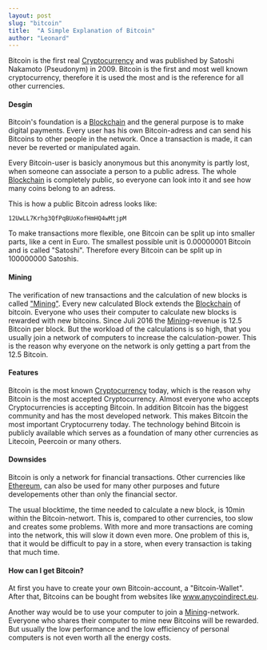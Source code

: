 ```yaml
---
layout: post
slug: "bitcoin"
title:  "A Simple Explanation of Bitcoin"
author: "Leonard"
---
```



Bitcoin is the first real [Cryptocurrency](/article/cryptocurrencies) and was published by Satoshi Nakamoto (Pseudonym) in 2009. Bitcoin is the first and most well known cryptocurrency, therefore it is used the most and is the reference for all other currencies.

#### Desgin

Bitcoin's foundation is a [Blockchain](/article/blockchain) and the general purpose is to make digital payments. Every user has his own Bitcoin-adress and can send his Bitcoins to other people in the network.
Once a transaction is made, it can never be reverted or manipulated again.

Every Bitcoin-user is basicly anonymous but this anonymity is partly lost, when someone can associate a person to a public adress. The whole [Blockchain](/article/blockchain) is completely public, so everyone can look into it and see how many coins belong to an adress.

This is how a public Bitcoin adress looks like:

```
12UwLL7Krhg3QfPqBUoKofHmHQ4wMtjpM
```

To make transactions more flexible, one Bitcoin can be split up into smaller parts, like a cent in Euro. The smallest possible unit is 0.00000001 Bitcoin and is called "Satoshi". Therefore every Bitcoin can be split up in 100000000 Satoshis.

#### Mining

The verification of new transactions and the calculation of new blocks is called ["Mining"](/article/mining). Every new calculated Block extends the [Blockchain](/article/blockchain) of bitcoin.
Everyone who uses their computer to calculate new blocks is rewarded with new bitcoins. Since Juli 2016 the [Mining](/article/mining)-revenue is 12.5 Bitcoin per block. But the workload of the calculations is so high, that you usually join a network of computers to increase the calculation-power. This is the reason why everyone on the network is only getting a part from the 12.5 Bitcoin.

#### Features

Bitcoin is the most known [Cryptocurrency](/article/cryptocurrencies) today, which is the reason why Bitcoin is the most accepted Cryptocurrency. Almost everyone who accepts Cryptocurrencies is accepting Bitcoin.
In addition Bitcoin has the biggest community and has the most developed network. This makes Bitcoin the most important Cryptocurreny today.
The technology behind Bitcoin is publicly available which serves as a foundation of many other currencies as Litecoin, Peercoin or many others.

#### Downsides

Bitcoin is only a network for financial transactions. Other currencies like [Ethereum](/article/ethereum), can also be used for many other purposes and future developements other than only the financial sector.

The usual blocktime, the time needed to calculate a new block, is 10min within the Bitcoin-networt. This is, compared to other currencies, too slow and creates some problems. With more and more transactions are coming into the network, this will slow it down even more. One problem of this is, that it would be difficult to pay in a store, when every transaction is taking that much time.

#### How can I get Bitcoin?

At first you have to create your own Bitcoin-account, a "Bitcoin-Wallet". After that, Bitcoins can be bought from websites like <a href="https://anycoindirect.eu/" target="_blank">www.anycoindirect.eu</a>.

Another way would be to use your computer to join a [Mining](/article/mining)-network. Everyone who shares their computer to mine new Bitcoins will be rewarded. But usually the low performance and the low efficiency of personal computers is not even worth all the energy costs.